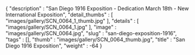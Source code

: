 {
  "description" : "San Diego 1916 Exposition - Dedication March 18th - New International Exposition",
  "detail_thumbs" : [
                       "images/gallery/SCN_0064_1_thumb.jpg"
                     ],
  "details" : [
                 "images/gallery/SCN_0064_1.jpg"
               ],
  "image" : "images/gallery/SCN_0064.jpg",
  "slug" : "san-diego-exposition-1916",
  "tags" : [],
  "thumb" : "images/gallery/SCN_0064_thumb.jpg",
  "title" : "San Diego 1916 Exposition",
  "weight" : -64
}
